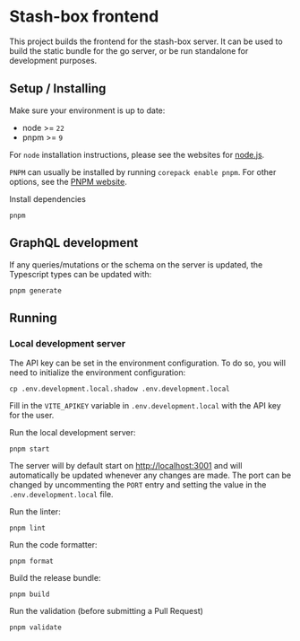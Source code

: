 # Stash-box frontend

This project builds the frontend for the stash-box server. It can be used to build the static bundle for the go server, or be run standalone for development purposes.

## Setup / Installing
Make sure your environment is up to date:
- node >= `22`
- pnpm >= `9`

For `node` installation instructions, please see the websites for [node.js](https://nodejs.org/en/download/).

`PNPM` can usually be installed by running `corepack enable pnpm`. For other options, see the [PNPM website](https://pnpm.io/installation).


Install dependencies

```shell
pnpm
```

## GraphQL development
If any queries/mutations or the schema on the server is updated, the Typescript types can be updated with:
```shell
pnpm generate
```

## Running

### Local development server

The API key can be set in the environment configuration. To do so, you will need to initialize the environment configuration:

```shell
cp .env.development.local.shadow .env.development.local
```

Fill in the `VITE_APIKEY` variable in `.env.development.local` with the API key for the user.

Run the local development server:

```shell
pnpm start
```

The server will by default start on [http://localhost:3001](http://localhost:3001) and will automatically be updated whenever any changes are made. The port can be changed by uncommenting the `PORT` entry and setting the value in the `.env.development.local` file.

Run the linter:

```shell
pnpm lint
```

Run the code formatter:

```shell
pnpm format
```

Build the release bundle:

```shell
pnpm build
```

Run the validation (before submitting a Pull Request)

```shell
pnpm validate
```

